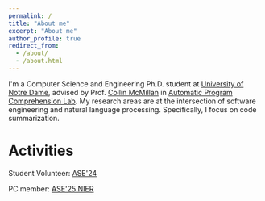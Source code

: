```yaml
---
permalink: /
title: "About me"
excerpt: "About me"
author_profile: true
redirect_from: 
  - /about/
  - /about.html
---
```


I'm a Computer Science and Engineering Ph.D. student at [University of Notre Dame](https://cse.nd.edu/), advised by Prof. [Collin McMillan](https://sdf.org/~cmc/) in [Automatic Program Comprehension Lab](https://github.com/apcl-research). My research areas are at the intersection of software engineering and natural language processing. Specifically, I focus on code summarization.

Activities
===========
Student Volunteer: [ASE'24](https://conf.researchr.org/home/ase-2024)

PC member: [ASE'25 NIER](https://conf.researchr.org/track/ase-2025/ase-2025-nier-track)

<!---
News
======
- March 2022, I'm pleased to attend [Computer Science and Engineering](https://cse.nd.edu/) at [University of Notre Dame](https://www.nd.edu/) as a Ph.D. student starting this Fall.
- February 2022, My paper "[AidIR: An Interactive Dialog System to Aid Disease Information Retrieval](https://www.mdpi.com/2076-3417/12/4/1875)" has been accepted to [Applied Sciences](https://www.mdpi.com/journal/applsci).
- October 2021, Site published.
--->
